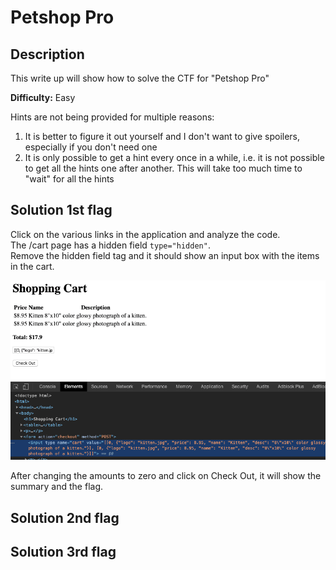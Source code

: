 # Petshop Pro

## Description
This write up will show how to solve the CTF for "Petshop Pro"

**Difficulty:** Easy

Hints are not being provided for multiple reasons:</br>
1. It is better to figure it out yourself and I don't want to give spoilers, especially if you don't need one
2. It is only possible to get a hint every once in a while, i.e. it is not possible to get all the hints one after another. This will take too much time to "wait" for all the hints

## Solution 1st flag
Click on the various links in the application and analyze the code.</br>
The /cart page has a hidden field `type="hidden"`.</br>
Remove the hidden field tag and it should show an input box with the items in the cart.</br>

![alt](https://github.com/8r0wn13/hacker101_ctf/blob/main/images/3v44f0t6gr59oxhnro83.png?raw=true)

After changing the amounts to zero and click on Check Out, it will show the summary and the flag.</br>

## Solution 2nd flag



## Solution 3rd flag
